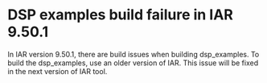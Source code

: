 # DSP examples build failure in IAR 9.50.1 

In IAR version 9.50.1, there are build issues when building dsp\_examples. To build the dsp\_examples, use an older version of IAR. This issue will be fixed in the next version of IAR tool.
